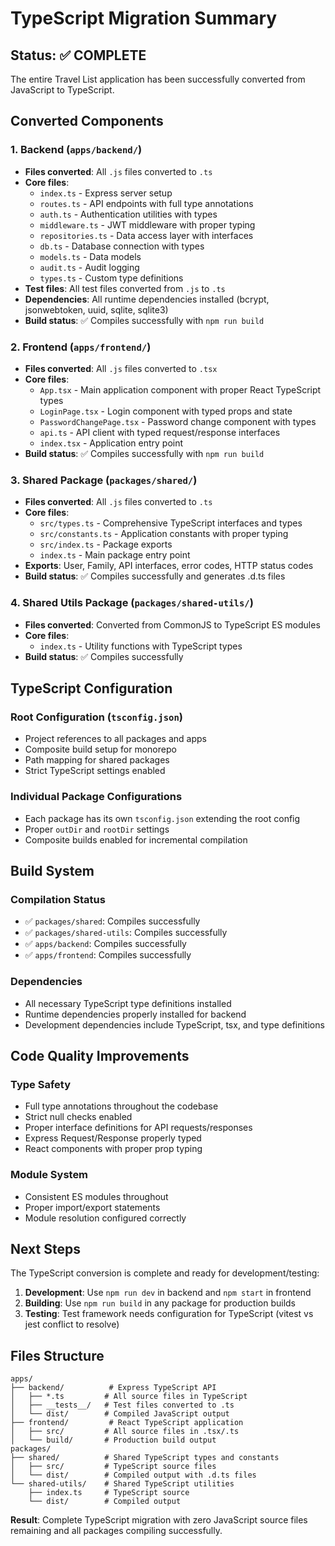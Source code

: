 # TypeScript Migration Summary

## Status: ✅ COMPLETE

The entire Travel List application has been successfully converted from JavaScript to TypeScript.

## Converted Components

### 1. Backend (`apps/backend/`)
- **Files converted**: All `.js` files converted to `.ts`
- **Core files**: 
  - `index.ts` - Express server setup
  - `routes.ts` - API endpoints with full type annotations
  - `auth.ts` - Authentication utilities with types
  - `middleware.ts` - JWT middleware with proper typing
  - `repositories.ts` - Data access layer with interfaces
  - `db.ts` - Database connection with types
  - `models.ts` - Data models
  - `audit.ts` - Audit logging
  - `types.ts` - Custom type definitions
- **Test files**: All test files converted from `.js` to `.ts`
- **Dependencies**: All runtime dependencies installed (bcrypt, jsonwebtoken, uuid, sqlite, sqlite3)
- **Build status**: ✅ Compiles successfully with `npm run build`

### 2. Frontend (`apps/frontend/`)
- **Files converted**: All `.js` files converted to `.tsx`
- **Core files**:
  - `App.tsx` - Main application component with proper React TypeScript types
  - `LoginPage.tsx` - Login component with typed props and state
  - `PasswordChangePage.tsx` - Password change component with types
  - `api.ts` - API client with typed request/response interfaces
  - `index.tsx` - Application entry point
- **Build status**: ✅ Compiles successfully with `npm run build`

### 3. Shared Package (`packages/shared/`)
- **Files converted**: All `.js` files converted to `.ts`
- **Core files**:
  - `src/types.ts` - Comprehensive TypeScript interfaces and types
  - `src/constants.ts` - Application constants with proper typing
  - `src/index.ts` - Package exports
  - `index.ts` - Main package entry point
- **Exports**: User, Family, API interfaces, error codes, HTTP status codes
- **Build status**: ✅ Compiles successfully and generates .d.ts files

### 4. Shared Utils Package (`packages/shared-utils/`)
- **Files converted**: Converted from CommonJS to TypeScript ES modules
- **Core files**:
  - `index.ts` - Utility functions with TypeScript types
- **Build status**: ✅ Compiles successfully

## TypeScript Configuration

### Root Configuration (`tsconfig.json`)
- Project references to all packages and apps
- Composite build setup for monorepo
- Path mapping for shared packages
- Strict TypeScript settings enabled

### Individual Package Configurations
- Each package has its own `tsconfig.json` extending the root config
- Proper `outDir` and `rootDir` settings
- Composite builds enabled for incremental compilation

## Build System

### Compilation Status
- ✅ `packages/shared`: Compiles successfully
- ✅ `packages/shared-utils`: Compiles successfully  
- ✅ `apps/backend`: Compiles successfully
- ✅ `apps/frontend`: Compiles successfully

### Dependencies
- All necessary TypeScript type definitions installed
- Runtime dependencies properly installed for backend
- Development dependencies include TypeScript, tsx, and type definitions

## Code Quality Improvements

### Type Safety
- Full type annotations throughout the codebase
- Strict null checks enabled
- Proper interface definitions for API requests/responses
- Express Request/Response properly typed
- React components with proper prop typing

### Module System
- Consistent ES modules throughout
- Proper import/export statements
- Module resolution configured correctly

## Next Steps

The TypeScript conversion is complete and ready for development/testing:

1. **Development**: Use `npm run dev` in backend and `npm start` in frontend
2. **Building**: Use `npm run build` in any package for production builds
3. **Testing**: Test framework needs configuration for TypeScript (vitest vs jest conflict to resolve)

## Files Structure

```
apps/
├── backend/          # Express TypeScript API
│   ├── *.ts         # All source files in TypeScript
│   ├── __tests__/   # Test files converted to .ts
│   └── dist/        # Compiled JavaScript output
├── frontend/         # React TypeScript application
│   ├── src/         # All source files in .tsx/.ts
│   └── build/       # Production build output
packages/
├── shared/          # Shared TypeScript types and constants
│   ├── src/         # TypeScript source files
│   └── dist/        # Compiled output with .d.ts files
└── shared-utils/    # Shared TypeScript utilities
    ├── index.ts     # TypeScript source
    └── dist/        # Compiled output
```

**Result**: Complete TypeScript migration with zero JavaScript source files remaining and all packages compiling successfully.
